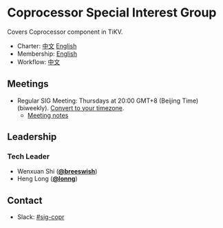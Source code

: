 # Coprocessor Special Interest Group

Covers Coprocessor component in TiKV.

- Charter: [中文](./charter-zh_CN.md) [English](./charter.md)
- Membership: [English](./membership.md)
- Workflow: [中文](./workflow-zh_CN.md)

## Meetings

- Regular SIG Meeting: Thursdays at 20:00 GMT+8 (Beijing Time) (biweekly). [Convert to your timezone](https://www.thetimezoneconverter.com/?t=8%3A00%20pm&tz=GMT%2B8&).
  - [Meeting notes](https://docs.google.com/document/d/1ug-WHQblU2-nn2ZzcZamzS_TubSFFfkeBx0Pdo45kR8/edit?usp=sharing)

## Leadership

### Tech Leader

- Wenxuan Shi (**[@breeswish](https://github.com/breeswish)**)
- Heng Long (**[@lonng](https://github.com/lonng)**)

## Contact

- Slack: [#sig-copr](https://slack.tidb.io/invite?team=tikv-wg&channel=sig-copr&ref=github_sig)
